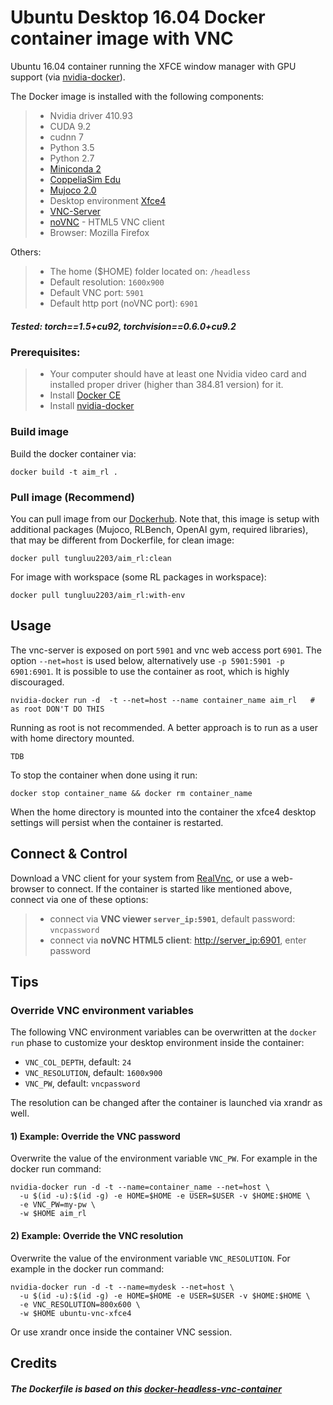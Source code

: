 # Ubuntu Desktop 16.04 Docker container image with VNC

Ubuntu 16.04 container running the XFCE window manager with GPU support
(via [nvidia-docker](https://github.com/NVIDIA/nvidia-docker)).

The Docker image is installed with the following components:

> - Nvidia driver 410.93
> - CUDA 9.2
> - cudnn 7
> - Python 3.5
> - Python 2.7
> - [Miniconda 2](https://docs.conda.io/en/latest/miniconda.html#linux-installers)
> - [CoppeliaSim Edu](https://www.coppeliarobotics.com/downloads.html)
> - [Mujoco 2.0](https://github.com/openai/mujoco-py)
> - Desktop environment [Xfce4](http://www.xfce.org)
> - [VNC-Server](https://linux.die.net/man/1/vncserver)
> - [noVNC](https://github.com/kanaka/noVNC) - HTML5 VNC client
> - Browser: Mozilla Firefox

Others:
> - The home ($HOME) folder located on: `/headless`
> - Default resolution: `1600x900`
> - Default VNC port: `5901`
> - Default http port (noVNC port): `6901`


##### Tested: torch==1.5+cu92, torchvision==0.6.0+cu9.2 

### Prerequisites:

> - Your computer should have at least one Nvidia video card and installed proper driver (higher 
than 384.81 version) for it.
> - Install [Docker CE](https://docs.docker.com/engine/install/ubuntu/)
> - Install [nvidia-docker](https://github.com/NVIDIA/nvidia-docker)

### Build image
Build the docker container via:

    docker build -t aim_rl .

### Pull image (Recommend)
You can pull image from our [Dockerhub](https://hub.docker.com/repository/docker/tungluu2203/aim_rl). 
Note that, this image is setup with additional packages (Mujoco, RLBench, OpenAI gym,  required 
libraries), that  may be different from Dockerfile, for clean image: 

    docker pull tungluu2203/aim_rl:clean

For image with workspace (some RL packages in workspace):

    docker pull tungluu2203/aim_rl:with-env

## Usage
The vnc-server is exposed on port `5901` and vnc web access port `6901`. The
option ```--net=host``` is used below, alternatively use
```-p 5901:5901 -p 6901:6901```. It is possible to use the container as root,
which is highly discouraged.

    nvidia-docker run -d  -t --net=host --name container_name aim_rl   # as root DON'T DO THIS

Running as root is not recommended. A better approach is to run as a user with
home directory mounted.

    TDB

To stop the container when done using it run:

    docker stop container_name && docker rm container_name

When the home directory is mounted into the container the xfce4 desktop settings
will persist when the container is restarted.

## Connect & Control

Download a VNC client for your system from
[RealVnc](https://www.realvnc.com/download/viewer/), or use a web-browser to connect. If the 
container is started like mentioned above, connect via one of these options:

> * connect via __VNC viewer `server_ip:5901`__, default password: `vncpassword`
> * connect via __noVNC HTML5 client__: [http://server_ip:6901](), enter password

## Tips

### Override VNC environment variables
The following VNC environment variables can be overwritten at the `docker run`
phase to customize your desktop environment inside the container:
* `VNC_COL_DEPTH`, default: `24`
* `VNC_RESOLUTION`, default: `1600x900`
* `VNC_PW`, default: `vncpassword`

The resolution can be changed after the container is launched via xrandr as well.

#### 1) Example: Override the VNC password
Overwrite the value of the environment variable `VNC_PW`. For example in
the docker run command:

    nvidia-docker run -d -t --name=container_name --net=host \
      -u $(id -u):$(id -g) -e HOME=$HOME -e USER=$USER -v $HOME:$HOME \
      -e VNC_PW=my-pw \
      -w $HOME aim_rl

#### 2) Example: Override the VNC resolution
Overwrite the value of the environment variable `VNC_RESOLUTION`. For
example in the docker run command:

    nvidia-docker run -d -t --name=mydesk --net=host \
      -u $(id -u):$(id -g) -e HOME=$HOME -e USER=$USER -v $HOME:$HOME \
      -e VNC_RESOLUTION=800x600 \
      -w $HOME ubuntu-vnc-xfce4

Or use xrandr once inside the container VNC session.

## Credits
##### The Dockerfile is based on this [docker-headless-vnc-container](https://github.com/avolkov1/docker-headless-vnc-container)